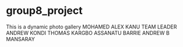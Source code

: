 # group8_project
This is a dynamic photo gallery 
MOHAMED ALEX KANU TEAM LEADER
ANDREW KONDI
THOMAS KARGBO
ASSANATU BARRIE
ANDREW B MANSARAY 
